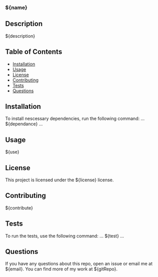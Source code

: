 ### ${name}

## Description
${description}

## Table of Contents
* [Installation](#Installation)
* [Usage](#Usage)
* [License](#License)
* [Contributing](#Contributing)
* [Tests](#Tests)
* [Questions](#Questions)

## Installation
To install nescessary dependencies, run the following command:
...
${dependance}
...

## Usage
${use}

## License
This project is licensed under the ${license} license.

## Contributing
${contribute}

## Tests
To run the tests, use the following command:
...
${test}
...

## Questions
If you have any questions about this repo, open an issue or email me at ${email}. You can find more of my work at ${gitRepo}.